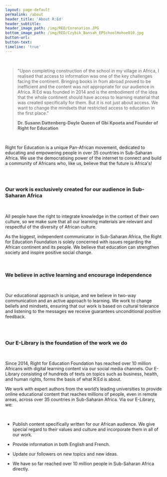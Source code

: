 ```yaml
---
layout: page-default
permalink: /about
header_title: 'About R:Ed'
header_subtitle:
header_image_path: /img/RED/Coronation.JPG
bottom_image_path: /img/RED/Czybik_Bansah_EPSchoolHohoe010.jpg
button-url:
button-text:
timeline: 'true'
---
```



&nbsp;

> "Upon completing construction of the school in my village in Africa, I realised that access to information was one of the key challenges facing the continent. Bringing books in from abroad proved to be inefficient and the content was not appropriate for our audience in Africa. R:Ed was founded in 2014 and is the embodiment of the idea that the whole continent should have access to learning material that was created specifically for them. But it is not just about access. We want to change the mindsets that restricted access to education in the first place."&nbsp;
>
>
> **Dr. Susann Dattenberg-Doyle Queen of Gbi Kpoeta and Founder of Right for Education**

&nbsp;

Right for Education is a unique Pan-African movement, dedicated to educating and empowering people in over 35 countries in Sub-Saharan Africa. We use the democratising power of the internet to connect and build a community of Africans who, like us, believe that the future is Africa's!

### &nbsp;

### Our work is exclusively created for our audience in Sub-Saharan Africa

&nbsp;

All people have the right to integrate knowledge in the context of their own culture, so we make sure that all our learning materials are relevant and respectful of the diversity of African culture.

As the biggest, independent communicator in Sub-Saharan Africa, the Right for Education Foundation is solely concerned with issues regarding the African continent and its people. We believe that education can strengthen society and inspire positive social change.

&nbsp;

### We believe in active learning and encourage independence

&nbsp;

Our educational approach is unique, and we believe in two-way communication and an active approach to learning. We work to change beliefs and mindsets, ensuring that our work is based on cultural tolerance and listening to the messages we receive guarantees unconditional positive feedback.

### &nbsp;

### Our E-Library is the foundation of the work we do

&nbsp;

Since 2014, Right for Education Foundation has reached over 10 million Africans with digital learning content via our social media channels. Our E-Library consisting of hundreds of texts on topics such as business, health, and human rights, forms the basis of what R:Ed is about.

We work with expert authors from the world’s leading universities to provide online educational content that reaches millions of people, even in remote areas, across over 35 countries in Sub-Saharan Africa. Via our E-Library, we:

&nbsp;

* Publish content specifically written for our African audience. We give special regard to their values and culture and incorporate them in all of our work.

* Provide information in both English and French.

* Update our followers on new topics and new ideas.

* We have so far reached over 10 million people in Sub-Saharan Africa directly.

## &nbsp;